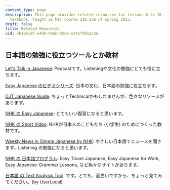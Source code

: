 ```yaml
---
content_type: page
description: This page provides related resources for lessons 6 to 10 in the Tobira
  textbook, taught as MIT course 21G.S56 of spring 2023.
draft: false
title: Related Resources
uid: 4b1eb1df-e4d0-4aab-92a8-e341f091a23e
---
```

## 日本語の勉強に役立つツールとか教材

[Let's Talk in Japanese](https://open.spotify.com/show/7rzB4zCdrSf67jd3nHm8Vy): Podcastです。Listeningや文化の勉強にとても役に立ちます。

[Easy Japanese のビデオシリーズ](https://www.youtube.com/watch?v=qzzweIQoIOU): 日本の文化、日本語の勉強に役立ちます。

[DJT Japanese Guide](https://djtguide.neocities.org/resource%20guide.html): ちょっとTechnicalかもしれませんが、色々なリソースがあります。

[NHK の Easy Japanese](https://www.nhk.or.jp/lesson/english/): とてもいい復習になると思います。

[NHK の Short Video](https://www.nhk.or.jp/school/program/): NHKが日本人のこどもたち (小学生) のためにつくった教材です。

[Weekly News in Simple Japanese by NHK](https://www3.nhk.or.jp/nhkworld/en/learnjapanese/audionews/): やさしい日本語でニュースを聞きます。Listening の勉強になると思います。

[NHK の 日本語プログラム](https://www3.nhk.or.jp/nhkworld/en/learnjapanese/#Programs): Easy Travel Japanese, Easy Japanese for Work, Easy Japanese-Grammar Lessons, など色々なサイトがあります。

[日本語 の Text Analysis Tool](https://textmining1.userlocal.jp/home/result/33af1c09a27985dde1f2e424d2d16ada): です。とても、面白いですから、ちょっと見てみてください。(by UserLocal)
